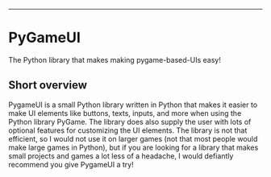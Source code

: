 ------------------------------------------------
# PyGameUI

The Python library that makes making pygame-based-UIs easy!

## Short overview

PygameUI is a small Python library written in Python that makes it easier to make UI elements like buttons, texts, inputs, and more when using the Python library PyGame. The library does also supply the user with lots of optional features for customizing the UI elements. The library is not that efficient, so I would not use it on larger games (not that most people would make large games in Python), but if you are looking for a library that makes small projects and games a lot less of a headache, I would defiantly recommend you give PygameUI a try!
